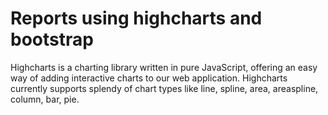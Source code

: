 # Reports using highcharts and bootstrap
Highcharts is a charting library written in pure JavaScript, offering an easy way of adding interactive charts to our web application. Highcharts currently supports splendy of chart types like line, spline, area, areaspline, column, bar, pie.
